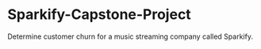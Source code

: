 # Sparkify-Capstone-Project
Determine customer churn for a music streaming company called Sparkify.
